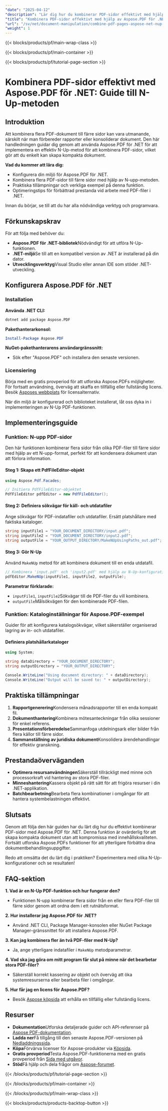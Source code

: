 ```yaml
---
"date": "2025-04-12"
"description": "Lär dig hur du kombinerar PDF-sidor effektivt med hjälp av N-Up-metoden med Aspose.PDF för .NET. Den här guiden täcker installation, implementering och praktiska tillämpningar."
"title": "Kombinera PDF-sidor effektivt med hjälp av Aspose.PDF för .NET&#5; N-Up-metodguide"
"url": "/sv/net/document-manipulation/combine-pdf-pages-aspose-net-nup-method/"
"weight": 1
---
```


{{< blocks/products/pf/main-wrap-class >}}

{{< blocks/products/pf/main-container >}}

{{< blocks/products/pf/tutorial-page-section >}}


# Kombinera PDF-sidor effektivt med Aspose.PDF för .NET: Guide till N-Up-metoden

## Introduktion

Att kombinera flera PDF-dokument till färre sidor kan vara utmanande, särskilt när man förbereder rapporter eller konsoliderar dokument. Den här handledningen guidar dig genom att använda Aspose.PDF för .NET för att implementera en effektiv N-Up-metod för att kombinera PDF-sidor, vilket gör att du enkelt kan skapa kompakta dokument.

**Vad du kommer att lära dig:**
- Konfigurera din miljö för Aspose.PDF för .NET.
- Kombinera flera PDF-sidor till färre sidor med hjälp av N-upp-metoden.
- Praktiska tillämpningar och verkliga exempel på denna funktion.
- Optimeringstips för förbättrad prestanda vid arbete med PDF-filer i .NET.

Innan du börjar, se till att du har alla nödvändiga verktyg och programvara.

## Förkunskapskrav

För att följa med behöver du:
- **Aspose.PDF för .NET-bibliotek**Nödvändigt för att utföra N-Up-funktionen.
- **.NET-miljö**Se till att en kompatibel version av .NET är installerad på din dator.
- **Utvecklingsverktyg**Visual Studio eller annan IDE som stöder .NET-utveckling.

## Konfigurera Aspose.PDF för .NET

### Installation

**Använda .NET CLI:**
```bash
dotnet add package Aspose.PDF
```

**Pakethanterarkonsol:**
```powershell
Install-Package Aspose.PDF
```

**NuGet-pakethanterarens användargränssnitt:**
- Sök efter "Aspose.PDF" och installera den senaste versionen.

### Licensiering

Börja med en gratis provperiod för att utforska Aspose.PDFs möjligheter. För fortsatt användning, överväg att skaffa en tillfällig eller fullständig licens. Besök [Asposes webbplats](https://purchase.aspose.com/buy) för licensalternativ.

När din miljö är konfigurerad och biblioteket installerat, låt oss dyka in i implementeringen av N-Up PDF-funktionen.

## Implementeringsguide

### Funktion: N-upp PDF-sidor

Den här funktionen kombinerar flera sidor från olika PDF-filer till färre sidor med hjälp av ett N-upp-format, perfekt för att kondensera dokument utan att förlora information.

#### Steg 1: Skapa ett PdfFileEditor-objekt
```csharp
using Aspose.Pdf.Facades;

// Initiera PdfFileEditor-objektet
PdfFileEditor pdfEditor = new PdfFileEditor();
```

#### Steg 2: Definiera sökvägar för käll- och utdatafiler
Ange sökvägar för PDF-indatafiler och utdatafiler. Ersätt platshållare med faktiska kataloger.
```csharp
string inputFile1 = "YOUR_DOCUMENT_DIRECTORY/input.pdf";
string inputFile2 = "YOUR_DOCUMENT_DIRECTORY/input2.pdf";
string outputFile = "YOUR_OUTPUT_DIRECTORY/MakeNUpUsingPaths_out.pdf";
```

#### Steg 3: Gör N-Up
Använd `MakeNUp` metod för att kombinera dokument till en enda utdatafil.
```csharp
// Kombinera 'input.pdf' och 'input2.pdf' med hjälp av N-Up-konfigurationen
pdfEditor.MakeNUp(inputFile1, inputFile2, outputFile);
```

**Parametrar förklarade:**
- `inputFile1`, `inputFile2`Sökvägar till de PDF-filer du vill kombinera.
- `outputFile`Målsökvägen för den kombinerade PDF-filen.

### Funktion: Kataloginställningar för Aspose.PDF-exempel

Guider för att konfigurera katalogsökvägar, vilket säkerställer organiserad lagring av in- och utdatafiler.

#### Definiera platshållarkataloger
```csharp
using System;

string dataDirectory = "YOUR_DOCUMENT_DIRECTORY";
string outputDirectory = "YOUR_OUTPUT_DIRECTORY";

Console.WriteLine("Using document directory: " + dataDirectory);
Console.WriteLine("Output will be saved to: " + outputDirectory);
```

## Praktiska tillämpningar

1. **Rapportgenerering**Kondensera månadsrapporter till en enda kompakt fil.
2. **Dokumenthantering**Kombinera mötesanteckningar från olika sessioner för enkel referens.
3. **Presentationsförberedelse**Sammanfoga utdelningsark eller bilder från flera källor till färre sidor.
4. **Sammanställning av juridiska dokument**Konsolidera ärendehandlingar för effektiv granskning.

## Prestandaöverväganden

- **Optimera resursanvändningen**Säkerställ tillräckligt med minne och processorkraft vid hantering av stora PDF-filer.
- **Minneshantering**Kassera objekt på rätt sätt för att frigöra resurser i din .NET-applikation.
- **Batchbearbetning**Bearbeta flera kombinationer i omgångar för att hantera systembelastningen effektivt.

## Slutsats

Genom att följa den här guiden har du lärt dig hur du effektivt kombinerar PDF-sidor med Aspose.PDF för .NET. Denna funktion är ovärderlig för att skapa kompakta dokument utan att kompromissa med innehållskvaliteten. Fortsätt utforska Aspose.PDFs funktioner för att ytterligare förbättra dina dokumentbehandlingsuppgifter.

Redo att omsätta det du lärt dig i praktiken? Experimentera med olika N-Up-konfigurationer och se resultaten!

## FAQ-sektion

**1. Vad är en N-Up PDF-funktion och hur fungerar den?**
   - Funktionen N-upp kombinerar flera sidor från en eller flera PDF-filer till färre sidor genom att ordna dem i ett rutnätsformat.

**2. Hur installerar jag Aspose.PDF för .NET?**
   - Använd .NET CLI, Package Manager-konsolen eller NuGet Package Manager-gränssnittet för att installera Aspose.PDF.

**3. Kan jag kombinera fler än två PDF-filer med N-Up?**
   - Ja, ange ytterligare indatafiler i `MakeNUp` metodparametrar.

**4. Vad ska jag göra om mitt program får slut på minne när det bearbetar stora PDF-filer?**
   - Säkerställ korrekt kassering av objekt och överväg att öka systemresurserna eller bearbeta filer i omgångar.

**5. Hur får jag en licens för Aspose.PDF?**
   - Besök [Aspose köpsida](https://purchase.aspose.com/buy) att erhålla en tillfällig eller fullständig licens.

## Resurser

- **Dokumentation**Utforska detaljerade guider och API-referenser på [Aspose PDF-dokumentation](https://reference.aspose.com/pdf/net/).
- **Ladda ner**Få tillgång till den senaste Aspose.PDF-versionen på [Nedladdningssida](https://releases.aspose.com/pdf/net/).
- **Köpa**Förvärva licenser för Aspose-produkter via [Köpsida](https://purchase.aspose.com/buy).
- **Gratis provperiod**Testa Aspose.PDF-funktionerna med en gratis provperiod från [Sida med utgåvor](https://releases.aspose.com/pdf/net/).
- **Stöd**Få hjälp och dela frågor om [Aspose-forumet](https://forum.aspose.com/c/pdf/10).

{{< /blocks/products/pf/tutorial-page-section >}}

{{< /blocks/products/pf/main-container >}}

{{< /blocks/products/pf/main-wrap-class >}}

{{< blocks/products/products-backtop-button >}}